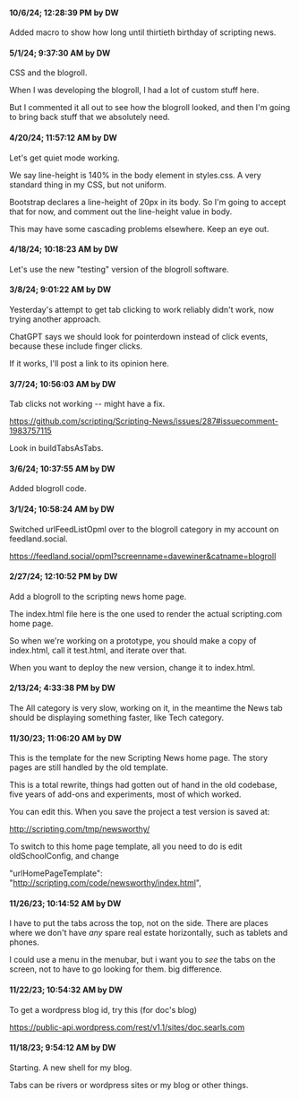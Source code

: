 #### 10/6/24; 12:28:39 PM by DW

Added macro to show how long until thirtieth birthday of scripting news. 

#### 5/1/24; 9:37:30 AM by DW

CSS and the blogroll. 

When I was developing the blogroll, I had a lot of custom stuff here. 

But I commented it all out to see how the blogroll looked, and then I'm going to bring back stuff that we absolutely need.

#### 4/20/24; 11:57:12 AM by DW

Let's get quiet mode working.

We say line-height is 140% in the body element in styles.css. A very standard thing in my CSS, but not uniform.

Bootstrap declares a line-height of 20px in its body. So I'm going to accept that for now, and comment out the line-height value in body. 

This may have some cascading problems elsewhere. Keep an eye out.

#### 4/18/24; 10:18:23 AM by DW

Let's use the new "testing" version of the blogroll software. 

#### 3/8/24; 9:01:22 AM by DW

Yesterday's attempt to get tab clicking to work reliably didn't work, now trying another approach. 

ChatGPT says we should look for pointerdown instead of click events, because these include finger clicks. 

If it works, I'll post a link to its opinion here.

#### 3/7/24; 10:56:03 AM by DW

Tab clicks not working -- might have a fix.

https://github.com/scripting/Scripting-News/issues/287#issuecomment-1983757115

Look in buildTabsAsTabs.

#### 3/6/24; 10:37:55 AM by DW

Added blogroll code. 

#### 3/1/24; 10:58:24 AM by DW

Switched urlFeedListOpml over to the blogroll category in my account on feedland.social.

https://feedland.social/opml?screenname=davewiner&catname=blogroll

#### 2/27/24; 12:10:52 PM by DW

Add a blogroll to the scripting news home page. 

The index.html file here is the one used to render the actual scripting.com home page.

So when we're working on a prototype, you should make a copy of index.html, call it test.html, and iterate over that.

When you want to deploy the new version, change it to index.html.

#### 2/13/24; 4:33:38 PM by DW

The All category is very slow, working on it, in the meantime the News tab should be displaying something faster, like Tech category. 

#### 11/30/23; 11:06:20 AM by DW

This is the template for the new Scripting News home page. The story pages are still handled by the old template.

This is a total rewrite, things had gotten out of hand in the old codebase, five years of add-ons and experiments, most of which worked.

You can edit this. When you save the project a test version is saved at:

http://scripting.com/tmp/newsworthy/

To switch to this home page template, all you need to do is edit oldSchoolConfig, and change

"urlHomePageTemplate": "http://scripting.com/code/newsworthy/index.html",

#### 11/26/23; 10:14:52 AM by DW

I have to put the tabs across the top, not on the side. There are places where we don't have *any* spare real estate horizontally, such as tablets and phones. 

I could use a menu in the menubar, but i want you to *see* the tabs on the screen, not to have to go looking for them. big difference. 

#### 11/22/23; 10:54:32 AM by DW

To get a wordpress blog id, try this (for doc's blog)

https://public-api.wordpress.com/rest/v1.1/sites/doc.searls.com

#### 11/18/23; 9:54:12 AM by DW

Starting. A new shell for my blog. 

Tabs can be rivers or wordpress sites or my blog or other things.

